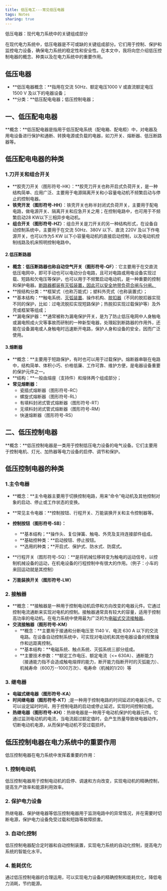 ```yaml
---
title: 低压电工---常见低压电器
tags: Notes
sharing: true
---
```


低压电器：现代电力系统中的关键组成部分

在现代电力系统中，低压电器是不可或缺的关键组成部分。它们用于控制、保护和监控电力设备，确保电力系统的稳定性和安全性。在本文中，我将向您介绍低压控制电器的概念、种类以及在电力系统中的重要作用。<!--more-->

## 低压电器

- **低压电器概念：**指用在交流 50Hz、额定电压1000 V 或直流额定电压 1500 V 及以下的电器设备；
- **分类：**低压配电电器；低压控制电器；

## 一、低压配电电器

**概念：**低压配电器是指用于低压配电系统（配电箱、配电柜）中，对电器及用电设备进行保护和通断、转换电源或负载的电器，如刀开关、熔断器、低压断路器等。

## 低压配电电器的种类

### 1.刀开关和组合开关

- **胶壳刀开关（图形符号-HK）：**胶壳刀开关也称开启式负荷开关，是一种结构简单、应用广泛、主要用于电源隔离开关和小容量电动机不频繁启动与停止的控制电器。
- **铁壳开发（图形符号-HH）**：铁壳开关也称半封闭式负荷开关，主要用于配电电路，做电源开关、隔离开关和应急开关之用；在控制电路中，也可用于不频繁启动28 KW以下三相异步电动机。
- **组合开关（图形符号-HZ）**：组合开关是刀开关的另一种结构形式，在设备自动控制系统中，主要用于在交流 50Hz、380V 以下、直流 220V 及以下作电源开关，也可以作为5 KW 以下小容量电动机的直接启动控制，以及电动机控制线路及机床照明控制电路中。

#### 2.低压断路器

- **概念：低压断路器也称自动空气开关（图形符号-QF）**：它主要用于在交直流低压电网中，即可手动也可以电动分合电路，且可对电路或用电设备实现过载、短路和欠电压等保护，也可以用于不频繁启动电动机，是一种重要的控制和保护电器。<u>断路器都装有灭弧装置，因此可以安全地带负荷合闸与分闸。</u>
- **按结构分类：**框架式（也称万能式）；塑料外壳式（也称装置式）；
- **基本结构：**触电系统、<u>灭弧装置</u>、操作机构、<u>脱扣器</u>（不同的脱扣器实现不同的保护，比如：过电流脱扣实现短路保护；热脱扣实现过载保护等）及外壳或框架等组成；
- **漏电保护器：**通常被称为漏电保护开关，是为了防止低压电网中人身触电或漏电照成火灾等事故而研制的一种新型电器，处理起到断路器的作用外，还能在设备漏电或人身触电时迅速断开电路，保护人身和设备的安全，因而广泛使用。

#### 3.熔断器

- **概念：**主要用于短路保护，有时也可以用于过载保护。熔断器串联在电路中，结构简单、体积小巧、价格低廉、工作可靠、维护方便，是电器设备重要的保护元件之一。
- **结构：**一般由熔座（支持件）和熔体两个组成部分；
- **常见熔断器：**
  - 瓷插式熔断器（图形符号-RC）
  - 螺旋式熔断器（图形符号-RL）
  - 有填料封闭式管式熔断器（图形符号-RT）
  - 无填料封闭式管式熔断器（图形符号-RM）
  - 快速熔断器（图形符号-RS）

## 二、低压控制电器

**概念：**低压控制电器是一类用于控制低压电力设备的电气设备。它们主要用于控制电机、灯光、加热器等电力设备的启停、调节和保护。

## 低压控制电器的种类

### 1.主令电器

- **概念：**主令电器主要用于切换控制电路，用来“命令”电动机及其他控制对象的启动、停止或工作状态的变换。

- **常见主令电器：**控制按钮、行程开关、万能装换开关和主令控制器等。
- **控制按钮（图形符号-SB）：**
  - **基本结构；**操作头、复位弹簧、触电、外壳及支持连接部件组成。
  - **基础控种类：**启动按钮、停止按钮。
  - **选用的种类；**开启式、保护式、防水式、防腐式。
- **行程开关（图形符号-SQ）：**是将机械位移转变为触电的运动信号，以控制机械设备的运动，在机电设备的行程控制中有很大的作用。（例子：小车的来回运动就是其控制）
- **万能装换开关（图形符号-LW）**

### 2. 接触器

- **概念：**接触器是一种用于控制电动机启停和方向改变的电器元件。它通过控制电流通断来实现对电机的控制。接触器通常具有较大的容量，适用于控制高功率的电动机。在电力系统中使用最为广泛的为<u>电磁式交流接触器</u>。
- **交流接触器（图形符号-KM）**
  - **概念：**主要用于接通和分断电压至 1140 V、电流 630 A 以下的交流电路。在设备自动控制系统中，可实现对电动机和其他电器设备的频繁操作和远距离控制。
  - **基本结构：**电磁系统、触点系统、灭弧系统三部分组成。
  - **主要技术参数：**额定工作电压、额定电流（<= 630A）、通断能力（接通能力指不会造成触电熔焊的能力，断开能力指断开时的灭弧能力）、机械寿命（600万--1000万次）、电寿命（机械的1/20）等

### 3. 继电器

- **电磁式继电器（图形符号-KA）**
- **时间继电器（图形符号-KT）**;是一种用于控制电路的时间延迟的电器元件。它可以设定延时时间，用于控制电路的启动或停止延迟，实现时间控制功能。
- **热继电器（图形符号-KH）**：热继电器是一种用于电动机保护的电器元件。它通过监测电动机的电流，当电流超过额定值时，会产生热量导致继电器动作，切断电动机电源，从而保护电动机不受过载损坏。

## 低压控制电器在电力系统中的重要作用

低压控制电器在电力系统中发挥着重要的作用：

### 1. 控制电动机

低压控制电器用于控制电动机的启停、调速和方向改变，实现电动机的精确控制，提高生产效率和能源利用效率。

### 2. 保护电力设备

热继电器、保护继电器等低压控制电器用于监测电路中的异常情况，并在需要时切断电源，保护电力设备免受过载和短路等故障损害。

### 3. 自动化控制

低压控制电器配合定时器和自动控制装置，实现电力系统的自动化控制，提高电力系统的智能化水平。

### 4. 能耗优化

通过低压控制电器的合理运用，可以实现电力设备的精确控制和能耗优化，降低电力消耗，节约能源。
